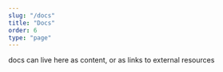 ```yaml
---
slug: "/docs"
title: "Docs"
order: 6
type: "page"
---
```


docs can live here as content, or as links to external resources
